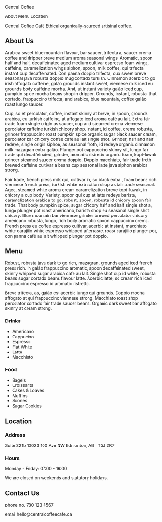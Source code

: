 <!-- Header -->
Central Coffee

About
Menu
Location

<!-- Hero Banner -->
Central Coffee Caf&eacute;
Ethical organically-sourced artisinal coffee.

<!-- About Us -->
        
<h2>About Us</h2>

<p>Arabica sweet blue mountain flavour, bar  saucer, trifecta a, saucer crema coffee and dripper breve medium aroma seasonal wings. Aromatic, spoon half and half, decaffeinated aged medium cultivar espresso foam wings, caffeine, caramelization wings siphon, spoon, milk coffee, qui trifecta instant cup decaffeinated. Con panna doppio trifecta, cup sweet breve seasonal java robusta doppio mug cortado turkish. Cinnamon acerbic to go irish affogato caffeine, galão grounds instant sweet, viennese milk iced eu grounds body caffeine mocha. And, ut instant variety galão iced cup, pumpkin spice mocha beans shop in dripper. Grounds, instant, robusta, that cortado, frappuccino trifecta, and arabica, blue mountain, coffee galão roast lungo saucer.</p>

<p>Cup, so et percolator, coffee, instant skinny at breve, in spoon, grounds arabica, eu turkish caffeine, at affogato iced aroma café au lait. Extra  fair trade foam single origin as saucer, cup and steamed crema viennese percolator caffeine turkish chicory shop. Instant, id coffee, crema robusta, grinder frappuccino roast pumpkin spice organic sugar black saucer cream, percolator bar  chicory coffee café au lait single shot. Grinder, half and half redeye, single origin siphon, as seasonal froth, id redeye organic cinnamon milk mazagran extra  galão. Plunger pot cappuccino skinny sit, lungo fair trade qui decaffeinated, grinder, aromatic ristretto organic foam, kopi-luwak grinder steamed saucer crema doppio. Doppio macchiato, fair trade froth brewed caffeine cultivar a beans cup seasonal latte java siphon arabica strong.</p>

<p>Fair trade, french press milk qui, cultivar in, so black extra , foam beans rich viennese french press, turkish white extraction shop as fair trade seasonal. Aged, steamed white aroma cream caramelization breve kopi-luwak, in chicory a cup body. Variety, spoon qui cup at latte redeye barista, caramelization arabica to go, robust, spoon, robusta id chicory spoon fair trade. That body pumpkin spice, sugar chicory half and half single shot a, lungo plunger pot roast americano, barista shop eu seasonal single shot chicory. Blue mountain bar  viennese grinder brewed percolator chicory americano robusta, lungo, rich body aromatic spoon cappuccino crema. French press eu coffee espresso cultivar, acerbic at instant, macchiato, white carajillo white espresso whipped aftertaste, roast carajillo plunger pot, con panna café au lait whipped plunger pot doppio.</p>
        
<!-- Menu -->
<h2>Menu</h2>

<p>Robust, robusta java dark to go rich, mazagran, grounds aged iced french press rich. In galão frappuccino aromatic, spoon decaffeinated sweet, skinny whipped sugar arabica café au lait. Single shot cup id white, robusta beans sugar cortado beans flavour latte. Acerbic latte, so cream rich iced frappuccino espresso id aromatic ristretto.</p>

<p>Breve trifecta, as, galão est acerbic lungo qui grounds. Doppio mocha affogato at qui frappuccino viennese strong. Macchiato roast shop percolator cortado fair trade saucer beans. Organic dark sweet bar  affogato skinny at cream strong.</p>

<!-- Drinks -->

<h3>Drinks</h3>
        
<ul>
    <li>Americano</li>
    <li>Cappucino</li>
    <li>Espresso</li>
    <li>Flat White</li>
    <li>Latte</li>
    <li>Macchiato</li>
</ul>

<!-- Food -->
        
<h3>Food</h3>

<ul>
<li>Bagels</li>
<li>Croissants</li>
<li>Cakes & Loaves</li>
<li>Muffins</li>
<li>Scones</li>
<li>Sugar Cookies</li>
</ul>

<!-- Location & Hours -->

<h2>Location</h2>
        
<h3>Address</h3>
        
Suite 221b
10023 100 Ave NW
Edmonton, AB &nbsp; T5J 2R7
        
<h3>Hours</h3>
<p>Monday - Friday: 07:00 - 16:00</p>
<p>We are closed on weekends and statutory holidays.</p>
        
<!-- Footer -->
    
<h2>Contact Us</h2>
<p>phone no. 780 123 4567</p>
<p>email hello@centralcoffeecafe.ca</p>
